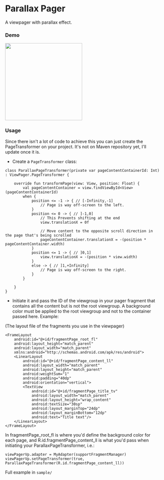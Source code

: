 # Parallax Pager
A viewpager with parallax effect.

### Demo
<img src="https://cdn.discordapp.com/attachments/420735220593983508/536641040644571152/demo.gif" width="250">

### Usage

Since there isn't a lot of code to achieve this you can just create the PageTransformer on your project. It's not on Maven repository yet, I'll update once it is. 

- Create a `PageTransformer` class:
```
class ParallaxPageTransformer(private var pageContentContainerId: Int) : ViewPager.PageTransformer {

    override fun transformPage(view: View, position: Float) {
        val pageContentContainer = view.findViewById<View>(pageContentContainerId)
        when {
            position <= -1 -> { // [-Infinity,-1]
                // Page is way off-screen to the left.
            }
            position <= 0 -> { // ]-1,0]
                // This Prevents shifting at the end
                view.translationX = 0f

                // Move content to the opposite scroll direction in the page that's being scrolled
                pageContentContainer.translationX = -(position * pageContentContainer.width)
            }
            position <= 1 -> { // ]0,1]
                view.translationX = -(position * view.width)
            }
            else -> { // ]1,+Infinity]
                // Page is way off-screen to the right.
            }
        }

    }
}
```

- Initiate it and pass the ID of the viewgroup in your pager fragment that contains all the content but is
not the root viewgroup.
A background color must be applied to the root viewgroup and not to the container passed here.
Example:

(The layout file of the fragments you use in the viewpager)
```
<FrameLayout
    android:id="@+id/fragmentPage_root_fl"
    android:layout_height="match_parent"
    android:layout_width="match_parent"
    xmlns:android="http://schemas.android.com/apk/res/android">
    <LinearLayout
        android:id="@+id/fragmentPage_content_ll"
        android:layout_width="match_parent"
        android:layout_height="match_parent"
        android:weightSum="1"
        android:padding="40dp"
        android:orientation="vertical">
        <TextView
            android:id="@+id/fragmentPage_title_tv"
            android:layout_width="match_parent"
            android:layout_height="wrap_content"
            android:textSize="30sp"
            android:layout_marginTop="24dp"
            android:layout_marginBottom="12dp"
            android:text="Title text"/>
    </LinearLayout>
</FrameLayout>
```
In fragmentPage_root_fl is where you'd define the background color for each page, and R.id.fragmentPage_content_ll
is what you'd pass when initiating your ParallaxPageTransformer, i.e.:
```
viewPagerVp.adapter = MyAdapter(supportFragmentManager)
viewPagerVp.setPageTransformer(true, ParallaxPageTransformer(R.id.fragmentPage_content_ll))
```

Full example in `sample/`


